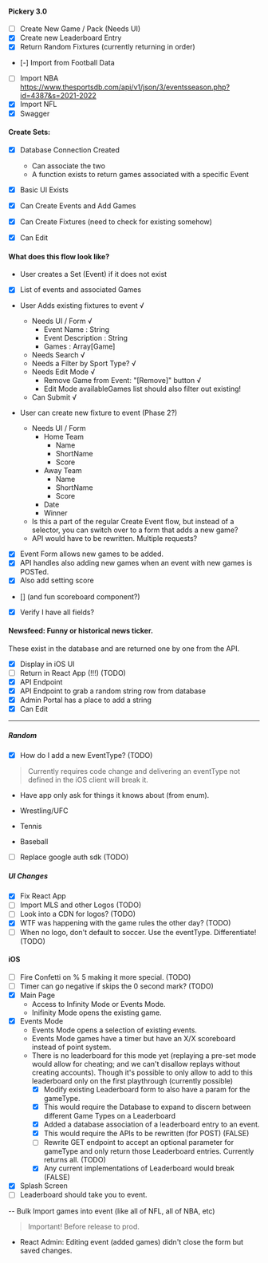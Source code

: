 #### Pickery 3.0

- [ ] Create New Game / Pack (Needs UI)
- [X] Create new Leaderboard Entry
- [X] Return Random Fixtures (currently returning in order)
- [-] Import from Football Data
- [ ] Import NBA 
    https://www.thesportsdb.com/api/v1/json/3/eventsseason.php?id=4387&s=2021-2022
- [X] Import NFL
- [X] Swagger

#### Create Sets:

- [X] Database Connection Created
    - Can associate the two
    - A function exists to return games associated with a specific Event
- [X] Basic UI Exists
- [X] Can Create Events and Add Games
- [X] Can Create Fixtures (need to check for existing somehow)
- [X] Can Edit



#### What does this flow look like?

- User creates a Set (Event) if it does not exist
- [X] List of events and associated Games
- User Adds existing fixtures to event √
    - Needs UI / Form √
        - Event Name : String 
        - Event Description : String
        - Games : Array[Game]
    - Needs Search √
    - Needs a Filter by Sport Type? √
    - Needs Edit Mode √ 
        - Remove Game from Event: "[Remove]" button √
        - Edit Mode availableGames list should also filter out existing!
    - Can Submit √

- User can create new fixture to event (Phase 2?)
    - Needs UI / Form
        - Home Team
            - Name
            - ShortName
            - Score
        - Away Team
            - Name
            - ShortName
            - Score
        - Date
        - Winner
    - Is this a part of the regular Create Event flow, but instead of a selector, you can switch over to a form that adds a new game?
    - API would have to be rewritten. Multiple requests?

- [X] Event Form allows new games to be added.
- [X] API handles also adding new games when an event with new games is POSTed.
- [X] Also add setting score 
- [] (and fun scoreboard component?)
- [X] Verify I have all fields?

#### Newsfeed: Funny or historical news ticker.

These exist in the database and are returned one by one from the API. 

- [X] Display in iOS UI
- [ ] Return in React App (!!!) (TODO)
- [X] API Endpoint
- [X] API Endpoint to grab a random string row from database
- [X] Admin Portal has a place to add a string
- [X] Can Edit

----


##### Random

- [X] How do I add a new EventType? (TODO)
> Currently requires code change and delivering an eventType not defined in the iOS client will break it. 

- Have app only ask for things it knows about (from enum).


- Wrestling/UFC
- Tennis
- Baseball

- [ ] Replace google auth sdk (TODO)

##### UI Changes

- [X] Fix React App
- [ ] Import MLS and other Logos (TODO)
- [ ] Look into a CDN for logos? (TODO)
- [X] WTF was happening with the game rules the other day? (TODO)
- [ ] When no logo, don't default to soccer. Use the eventType. Differentiate! (TODO)

#### iOS

- [ ] Fire Confetti on % 5 making it more special. (TODO)
- [ ] Timer can go negative if skips the 0 second mark? (TODO)
- [X] Main Page
    - Access to Infinity Mode or Events Mode.
    - Inifinity Mode opens the existing game.
- [X] Events Mode
    - Events Mode opens a selection of existing events.
    - Events Mode games have a timer but have an X/X scoreboard instead of point system. 
    - There is no leaderboard for this mode yet (replaying a pre-set mode would allow for cheating; and we can't disallow replays without creating accounts).
        Though it's possible to only allow to add to this leaderboard only on the first playthrough (currently possible)
        - [X] Modify existing Leaderboard form to also have a param for the gameType.
        - [x] This would require the Database to expand to discern between different Game Types on a Leaderboard
        - [X] Added a database association of a leaderboard entry to an event.
        - [X] This would require the APIs to be rewritten (for POST) (FALSE)
        - [ ] Rewrite GET endpoint to accept an optional parameter for gameType and only return those Leaderboard entries. Currently returns all. (TODO)
        - [X] Any current implementations of Leaderboard would break (FALSE)

- [X] Splash Screen
- [ ] Leaderboard should take you to event.

-- Bulk Import games into event (like all of NFL, all of NBA, etc)
> Important! Before release to prod.

- React Admin: Editing event (added games) didn't close the form but saved changes.
